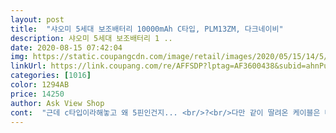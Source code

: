 ```yaml
---
layout: post 
title:  "샤오미 5세대 보조배터리 10000mAh C타입, PLM13ZM, 다크네이비" 
description: 샤오미 5세대 보조배터리 1 ..
date: 2020-08-15 07:42:04 
img: https://static.coupangcdn.com/image/retail/images/2020/05/15/14/5/9f7a4a88-5dca-4f29-9e2b-7328729821d5.jpg 
linkUrl: https://link.coupang.com/re/AFFSDP?lptag=AF3600438&subid=ahnPublicAsk&pageKey=1620267645&itemId=2764994996&vendorItemId=70754868154&traceid=V0-113-7417b2d977977a1e 
categories: [1016] 
color: 1294AB 
price: 14250 
author: Ask View Shop 
cont:  "근데 c타입이라해놓고 왜 5핀인건지... <br/>?<br/>다만 같이 딸려온 케이블은 마이크로 5핀 케이블이여서 조금 아쉽네요.<br/> 요즘에는 대부분의 폰들이 다 C타입이거나 애플의 경우 라이트닝 포트인데 집에 여분의 케이블이 없다면 케이블을 따로 구매해야 합니다.<br/><br/>다만 파워뱅크를 충전중일 때 동시에 폰도 충전하면 그때는 느리게 충전하는 것 같습니다.<br/><br/>밖에서 하루 종일 사용해도 충분한 양이네요.<br/> 총 4칸 중 두 칸 닳았습니다.<br/><br/>배터리 잔량은 LED 인디케이터 4개로 확인 가능합니다.<br/><br/>보조배터리 완충하면 핸드폰 세대 네대 까지 충전 가능한것 같아요 그리고 리뷰에 충전기 원하는거 없다고 징징거리는데 하나 시세요 그냥 ;;; 구질구질하게 얼마안하는걸로 징징거리지 말고요 결론은 가성비 갑입니다.<br/><br/>상품명좀 바꾸던가 해야 할듯.<br/><br/>솔직히 3천원더주고 삼성꺼 써도 돼서 가성비는모르겠지만<br/>어쨌든 싼건 인정.<br/><br/>충전 In 포트는 마이크로 5핀, C타입 둘 다 있어서 집에 갖고 계신 충전기 아무거나 사용해서 충전이 가능합니다.<br/><br/>폰 충전할 때 고속충전도 지원하네요.<br/> 설명서 상으로는 파워뱅크를 충전할 떄도 고속충전으로 충전하는 것 같습니다 (이건 저도 따로 확인할 방법이 없어서 그냥 설명서를 믿어보겠습니다).<br/><br/>" 
---
```

